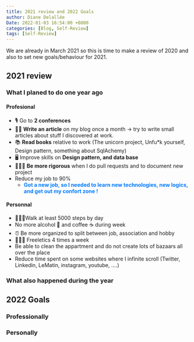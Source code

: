 ```yaml
---
title: 2021 review and 2022 Goals
author: Diane Delallée
Date: 2022-01-03 16:54:00 +0800
categories: [Blog, Self-Review]
tags: [Self-Review]
---
```


We are already in March 2021 so this is time to make a review of 2020 and also to set new goals/behaviour for 2021.

## 2021 review
### What I planed to do one year ago

#### Profesional
- 🎙 Go to **2 conferences**
- ✍🏼 **Write an article** on my blog once a month -> try to write small articles about stuff I discovered at work.
- 📚 **Read books** relative to work (The unicorn project, Unfu*k yourself, Design pattern, something about SqlAchemy)
- 🖥 Improve skills on **Design pattern, and data base**
- 🧘🏽‍♀️ **Be more rigorous** when I do pull requests and to document new project
- Reduce my job to 90%
  - <span style="color:#007bff; font-weight:bold;">Got a new job, so I needed to learn new technologies, new logics, and get out my confort zone !</span>

#### Personnal

- 🚶🏽‍♀️Walk at least 5000 steps by day
- No more alcohol 🍺 and coffee ☕ during week
- ⏰ Be more organized to split between job, association and hobby
- 🤸🏽‍♀️ Freeletics 4 times a week
- Be able to clean the appartment and do not create lots of bazaars all over the place
- Reduce time spent on some websites where I infinite scroll (Twitter, Linkedin, LeMatin, instagram, youtube, ....)


### What also happened during the year


## 2022 Goals

### Professionally

### Personally
